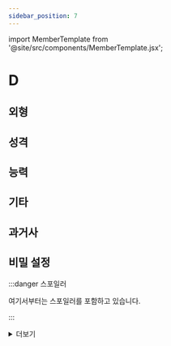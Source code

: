 ```yaml
---
sidebar_position: 7
---
```


import MemberTemplate from '@site/src/components/MemberTemplate.jsx';

# D

<MemberTemplate
  title="울프독"
  image="/img/w.png"
  codename=""
  gender=""
  age=""
  height="cm"
  affiliation=""
  ability="[S급] "
  bg="#3AB8DE"
  cr="#fff"
/>

## 외형

## 성격

## 능력

## 기타

## 과거사

## 비밀 설정

:::danger 스포일러

여기서부터는 스포일러를 포함하고 있습니다.

:::


<details>
  <summary>더보기</summary>

  테스트

</details>